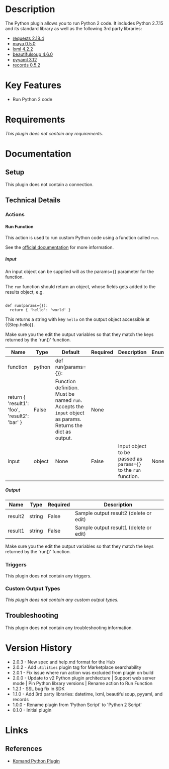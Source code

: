 # Description

The Python plugin allows you to run Python 2 code. It includes Python 2.7.15 and its standard library as well as the following 3rd party libraries:

* [requests 2.18.4](https://www.python-requests.org/en/master/)
* [maya 0.5.0](https://pypi.python.org/pypi/maya)
* [lxml 4.2.2](http://lxml.de/)
* [beautifulsoup 4.6.0](https://www.crummy.com/software/BeautifulSoup/)
* [pyyaml 3.12](http://pyyaml.org/)
* [records 0.5.2](https://github.com/kennethreitz/records)

# Key Features

* Run Python 2 code

# Requirements

_This plugin does not contain any requirements._

# Documentation

## Setup

This plugin does not contain a connection.

## Technical Details

### Actions

#### Run Function

This action is used to run custom Python code using a function called `run`.

See the [official documentation](https://docs.komand.com/docs/python-script-plugin) for more information.

##### Input

An input object can be supplied will as the params={} parameter for the function.

The `run` function should return an object,
whose fields gets added to the results object, e.g.

```

def run(params={}):
  return { 'hello': 'world' }

```

This returns a string with key `hello` on the output object accessible at {{Step.hello}}.

Make sure you the edit the output variables so that they match the keys returned by the 'run()' function.

|Name|Type|Default|Required|Description|Enum|
|----|----|-------|--------|-----------|----|
|function|python|def run(params={})\:
  return { 'result1'\: 'foo', 'result2'\: 'bar' }|False|Function definition. Must be named `run`. Accepts the `input` object as params. Returns the dict as output.|None|
|input|object|None|False|Input object to be passed as `params={}` to the `run` function.|None|

##### Output

|Name|Type|Required|Description|
|----|----|--------|-----------|
|result2|string|False|Sample output result2 (delete or edit)|
|result1|string|False|Sample output result1 (delete or edit)|

Make sure you the edit the output variables so that they match the keys returned by the 'run()' function.

### Triggers

This plugin does not contain any triggers.

### Custom Output Types

_This plugin does not contain any custom output types._

## Troubleshooting

This plugin does not contain any troubleshooting information.

# Version History

* 2.0.3 - New spec and help.md format for the Hub
* 2.0.2 - Add `utilities` plugin tag for Marketplace searchability
* 2.0.1 - Fix issue where run action was excluded from plugin on build
* 2.0.0 - Update to v2 Python plugin architecture | Support web server mode | Pin Python library versions | Rename action to Run Function
* 1.2.1 - SSL bug fix in SDK
* 1.1.0 - Add 3rd party libraries: datetime, lxml, beautifulsoup, pyyaml, and records
* 1.0.0 - Rename plugin from 'Python Script' to 'Python 2 Script'
* 0.1.0 - Initial plugin

# Links

## References

* [Komand Python Plugin](https://komand.zendesk.com/hc/en-us/articles/115000571528)


